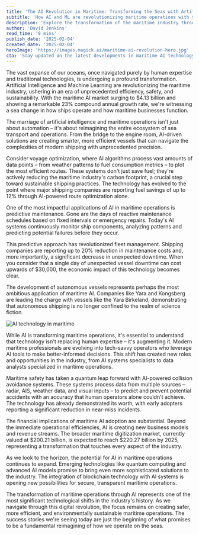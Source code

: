```yaml
---
title: 'The AI Revolution in Maritime: Transforming the Seas with Artificial Intelligence'
subtitle: 'How AI and ML are revolutionizing maritime operations with $4.13B market size'
description: 'Explore the transformation of the maritime industry through AI and ML technologies. Learn about how autonomous vessels, predictive maintenance, and AI-driven optimization are reshaping maritime operations, bringing unprecedented efficiency and sustainability to the high seas.'
author: 'David Jenkins'
read_time: '8 mins'
publish_date: '2025-02-04'
created_date: '2025-02-04'
heroImage: 'https://images.magick.ai/maritime-ai-revolution-hero.jpg'
cta: 'Stay updated on the latest developments in maritime AI technology - follow us on LinkedIn for exclusive insights and industry updates that are making waves in the sector!'
---
```


The vast expanse of our oceans, once navigated purely by human expertise and traditional technologies, is undergoing a profound transformation. Artificial Intelligence and Machine Learning are revolutionizing the maritime industry, ushering in an era of unprecedented efficiency, safety, and sustainability. With the maritime AI market surging to $4.13 billion and showing a remarkable 23% compound annual growth rate, we're witnessing a sea change in how ships operate and how maritime businesses function.

The marriage of artificial intelligence and maritime operations isn't just about automation – it's about reimagining the entire ecosystem of sea transport and operations. From the bridge to the engine room, AI-driven solutions are creating smarter, more efficient vessels that can navigate the complexities of modern shipping with unprecedented precision.

Consider voyage optimization, where AI algorithms process vast amounts of data points – from weather patterns to fuel consumption metrics – to plot the most efficient routes. These systems don't just save fuel; they're actively reducing the maritime industry's carbon footprint, a crucial step toward sustainable shipping practices. The technology has evolved to the point where major shipping companies are reporting fuel savings of up to 12% through AI-powered route optimization alone.

One of the most impactful applications of AI in maritime operations is predictive maintenance. Gone are the days of reactive maintenance schedules based on fixed intervals or emergency repairs. Today's AI systems continuously monitor ship components, analyzing patterns and predicting potential failures before they occur.

This predictive approach has revolutionized fleet management. Shipping companies are reporting up to 20% reduction in maintenance costs and, more importantly, a significant decrease in unexpected downtime. When you consider that a single day of unexpected vessel downtime can cost upwards of $30,000, the economic impact of this technology becomes clear.

The development of autonomous vessels represents perhaps the most ambitious application of maritime AI. Companies like Yara and Kongsberg are leading the charge with vessels like the Yara Birkeland, demonstrating that autonomous shipping is no longer confined to the realm of science fiction.

![AI technology in maritime](https://i.magick.ai/PIXE/1738678865254_magick_img.webp)

While AI is transforming maritime operations, it's essential to understand that technology isn't replacing human expertise – it's augmenting it. Modern maritime professionals are evolving into tech-savvy operators who leverage AI tools to make better-informed decisions. This shift has created new roles and opportunities in the industry, from AI systems specialists to data analysts specialized in maritime operations.

Maritime safety has taken a quantum leap forward with AI-powered collision avoidance systems. These systems process data from multiple sources – radar, AIS, weather data, and visual inputs – to predict and prevent potential accidents with an accuracy that human operators alone couldn't achieve. The technology has already demonstrated its worth, with early adopters reporting a significant reduction in near-miss incidents.

The financial implications of maritime AI adoption are substantial. Beyond the immediate operational efficiencies, AI is creating new business models and revenue streams. The broader maritime digitization market, currently valued at $200.21 billion, is expected to reach $220.27 billion by 2025, representing a transformation that touches every aspect of the industry.

As we look to the horizon, the potential for AI in maritime operations continues to expand. Emerging technologies like quantum computing and advanced AI models promise to bring even more sophisticated solutions to the industry. The integration of blockchain technology with AI systems is opening new possibilities for secure, transparent maritime operations.

The transformation of maritime operations through AI represents one of the most significant technological shifts in the industry's history. As we navigate through this digital revolution, the focus remains on creating safer, more efficient, and environmentally sustainable maritime operations. The success stories we're seeing today are just the beginning of what promises to be a fundamental reimagining of how we operate on the seas.